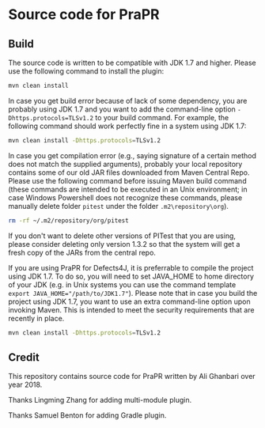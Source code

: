 # Source code for PraPR

## Build
The source code is written to be compatible with JDK 1.7 and higher. Please use the following command to install the plugin:

```sh
mvn clean install
```

In case you get build error because of lack of some dependency, you are probably using JDK 1.7 and you want to add the command-line option `-Dhttps.protocols=TLSv1.2` to your build command. For example, the following command should work perfectly fine in a system using JDK 1.7:

```sh
mvn clean install -Dhttps.protocols=TLSv1.2
```

In case you get compilation error (e.g., saying signature of a certain method does not match the supplied arguments), probably your local repository contains some of our old JAR files downloaded from Maven Central Repo. Please use the following command before issuing Maven build command (these commands are intended to be executed in an Unix environment; in case Windows Powershell does not recognize these commands, please manually delete folder `pitest` under the folder `.m2\repository\org`).

```sh
rm -rf ~/.m2/repository/org/pitest
```

If you don't want to delete other versions of PITest that you are using, please consider deleting only version 1.3.2 so that the system will get a fresh copy of the JARs from the central repo.

If you are using PraPR for Defects4J, it is preferrable to compile the project using JDK 1.7. To do so, you will need to set JAVA_HOME to home directory of your JDK (e.g. in Unix systems you can use the command template `export JAVA_HOME="/path/to/JDK1.7"`). Please note that in case you build the project using JDK 1.7, you want to use an extra command-line option upon invoking Maven. This is intended to meet the security requirements that are recently in place.

```sh
mvn clean install -Dhttps.protocols=TLSv1.2
```

## Credit

This repository contains source code for PraPR written by Ali Ghanbari over year 2018.

Thanks Lingming Zhang for adding multi-module plugin.

Thanks Samuel Benton for adding Gradle plugin.
